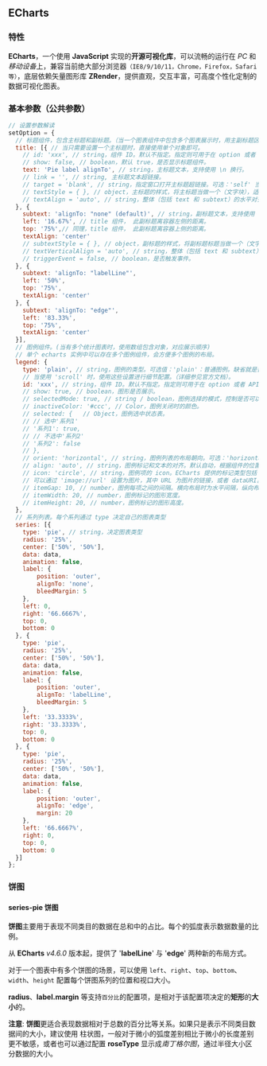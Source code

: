 ## ECharts

### 特性

**ECharts**，一个使用 **JavaScript** 实现的**开源可视化库**，可以流畅的运行在 *PC* 和*移动设备*上，兼容当前绝大部分浏览器`（IE8/9/10/11，Chrome，Firefox，Safari等）`，底层依赖矢量图形库 **ZRender**，提供直观，交互丰富，可高度个性化定制的数据可视化图表。

### 基本参数（公共参数）

```js
// 设置参数解读
setOption = {
  // 标题组件，包含主标题和副标题。（当一个图表组件中包含多个图表展示时，用主副标题区分）
  title: [{ // 当只需要设置一个主标题时，直接使用单个对象即可。
    // id: 'xxx', // string，组件 ID。默认不指定。指定则可用于在 option 或者 API 中引用组件。
    // show: false, // boolean，默认 true，是否显示标题组件。
    text: 'Pie label alignTo', // string，主标题文本，支持使用 \n 换行。
    // link = '', // string, 主标题文本超链接。
    // target = 'blank', // string，指定窗口打开主标题超链接。可选：'self' 当前窗口打开，'blank' 新窗口打开。
    // textStyle = { }, // object，主标题的样式，将主标题当做一个（文字块），适合的基本样式（块级样式和文字样式）都可以填写。
    // textAlign = 'auto', // string，整体（包括 text 和 subtext）的水平对齐。可选值：'auto'、'left'、'right'、'center'。
  }, {
    subtext: 'alignTo: "none" (default)', // string，副标题文本，支持使用 \n 换行。
    left: '16.67%', // title 组件， 此副标题离容器左侧的距离。
    top: '75%',// 同理，title 组件， 此副标题离容器上侧的距离。
    textAlign: 'center'
    // subtextStyle = { }, // object，副标题的样式，将副标题标题当做一个（文字块），适合的基本样式（块级样式和文字样式）
    // textVerticalAlign = 'auto', // string，整体（包括 text 和 subtext）的垂直对齐。可选值：'auto'、'top'、'bottom'、'middle'。
    // triggerEvent = false, // boolean，是否触发事件。
  }, {
    subtext: 'alignTo: "labelLine"',
    left: '50%',
    top: '75%',
    textAlign: 'center'
  }, {
    subtext: 'alignTo: "edge"',
    left: '83.33%',
    top: '75%',
    textAlign: 'center'
  }],
  // 图例组件。(当有多个统计图表时，使用数组包含对象，对应展示顺序)
  // 单个 echarts 实例中可以存在多个图例组件，会方便多个图例的布局。
  legend: { 
    type: 'plain', // string，图例的类型。可选值：'plain'：普通图例。缺省就是普通图例。'scroll'：可滚动翻页的图例。当图例数量较多时可以使用。
    // 当使用 'scroll' 时，使用这些设置进行细节配置。（详细参见官方文档）。
    id: 'xxx', // string，组件 ID。默认不指定。指定则可用于在 option 或者 API 中引用组件。
    // show: true, // boolean，图形是否展示。
    // selectedMode: true, // string / boolean，图例选择的模式，控制是否可以通过点击图例改变系列的显示状态。默认开启图例选择，可以设成 false 关闭。除此之外也可以设成 'single' 或者 'multipl' 使用单选或者多选模式。
    // inactiveColor: '#ccc', // Color，图例关闭时的颜色。
    // selected: {   // Object，图例选中状态表。
    // // 选中'系列1'
    // '系列1': true,
    // // 不选中'系列2'
    // '系列2': false
    // },
    // orient: 'horizontal', // string，图例列表的布局朝向。可选：'horizontal'，'vertical'。
    // align: 'auto', // string，图例标记和文本的对齐。默认自动，根据组件的位置和 orient 决定，当组件的 left 值为 'right' 以及纵向布局（orient 为 'vertical'）的时候为右对齐，即为 'right'。可选：'auto'，'left'，'right'。
    // icon: 'circle', // string，图例项的 icon。ECharts 提供的标记类型包括 'circle', 'rect', 'roundRect', 'triangle', 'diamond', 'pin', 'arrow', 'none'。
    // 可以通过 'image://url' 设置为图片，其中 URL 为图片的链接，或者 dataURI。
    // itemGap: 10, // number，图例每项之间的间隔。横向布局时为水平间隔，纵向布局时为纵向间隔。
    // itemWidth: 20, // number，图例标记的图形宽度。
    // itemHeight: 20, // number，图例标记的图形高度。
  },
  // 系列列表。每个系列通过 type 决定自己的图表类型
  series: [{
    type: 'pie', // string，决定图表类型
    radius: '25%',
    center: ['50%', '50%'],
    data: data,
    animation: false,
    label: {
        position: 'outer',
        alignTo: 'none',
        bleedMargin: 5
    },
    left: 0,
    right: '66.6667%',
    top: 0,
    bottom: 0
  }, {
    type: 'pie',
    radius: '25%',
    center: ['50%', '50%'],
    data: data,
    animation: false,
    label: {
        position: 'outer',
        alignTo: 'labelLine',
        bleedMargin: 5
    },
    left: '33.3333%',
    right: '33.3333%',
    top: 0,
    bottom: 0
  }, {
    type: 'pie',
    radius: '25%',
    center: ['50%', '50%'],
    data: data,
    animation: false,
    label: {
        position: 'outer',
        alignTo: 'edge',
        margin: 20
    },
    left: '66.6667%',
    right: 0,
    top: 0,
    bottom: 0
  }]
};
```

### 饼图

#### series-pie 饼图

**饼图**主要用于表现不同类目的数据在总和中的占比。每个的弧度表示数据数量的比例。

从 **ECharts** *v4.6.0* 版本起，提供了 '**labelLine**' 与 '**edge**' 两种新的布局方式。

对于一个图表中有多个饼图的场景，可以使用 `left`、`right`、`top`、`bottom`、`width`、`height` 配置每个饼图系列的位置和视口大小。

**radius**、**label.margin** 等支持`百分比`的配置项，是相对于该配置项决定的**矩形**的**大小**的。

**注意**: **饼图**更适合表现数据相对于总数的百分比等关系。如果只是表示不同类目数据间的大小，建议使用 柱状图，一般对于微小的弧度差别相比于微小的长度差别更不敏感，或者也可以通过配置 **roseType** 显示成*南丁格尔图*，通过半径大小区分数据的大小。

